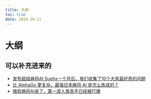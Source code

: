 ```yaml
---
title: 大纲
toc: true
date: 2019-10-11
---
```

# 大纲

## 可以补充进来的

- [发布超级麻将AI Suphx一个月后，我们收集了10个大家最好奇的问题](https://www.msra.cn/zh-cn/news/features/suphx-faq)
- [比 AlphaGo 更复杂，最强日本麻将 AI 是怎么炼成的？](https://36kr.com/p/5242373)
- [微软麻将AI来了，第一波人类高手已经被打爆](https://36kr.com/p/5240923)
